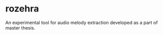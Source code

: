 rozehra
=======

An experimental tool for audio melody extraction developed as a part of master thesis.